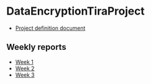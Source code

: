 # DataEncryptionTiraProject  

* [Project definition document](https://github.com/jjjjm/DataEncryptionTiraProject/blob/master/documentation/definition_document.md)

## Weekly reports
* [Week 1](https://github.com/jjjjm/DataEncryptionTiraProject/blob/master/documentation/week1_report.md)
* [Week 2](https://github.com/jjjjm/DataEncryptionTiraProject/blob/master/documentation/week2_report.md)
* [Week 3](https://github.com/jjjjm/DataEncryptionTiraProject/blob/master/documentation/week3_report.md)
